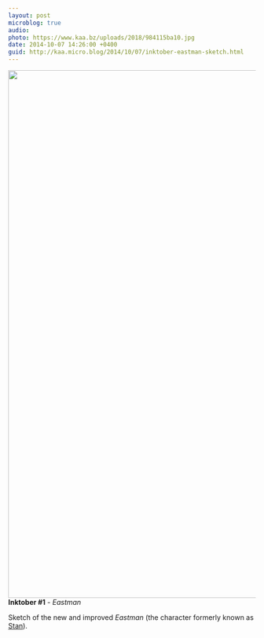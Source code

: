```yaml
---
layout: post
microblog: true
audio: 
photo: https://www.kaa.bz/uploads/2018/984115ba10.jpg
date: 2014-10-07 14:26:00 +0400
guid: http://kaa.micro.blog/2014/10/07/inktober-eastman-sketch.html
---
```

<img src="https://www.kaa.bz/uploads/2018/984115ba10.jpg" alt="" width="840" height="1072" class="alignnone size-full wp-image-372" /><strong>Inktober #1</strong> - <em>Eastman</em>

Sketch of the new and improved <em>Eastman</em> (the character formerly known as <a href="http://moonracket.com/post/72329100895">Stan</a>).
